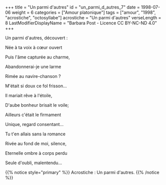 +++
title = "Un parmi d'autres"
id = "un_parmi_d_autres_7"
date = 1998-07-06
weight = 6
categories = ["Amour platonique"]
tags = ["amour", "1998", "acrostiche", "octosyllabe"]
acrostiche = "Un parmi d'autres"
verseLength = 8
LastModifierDisplayName = "Barbara Post - Licence CC BY-NC-ND 4.0"
+++

Un parmi d'autres, découvert :

Née à ta voix à cœur ouvert

Puis l'âme capturée au charme,

Abandonnerai-je une larme

Rimée au navire-chanson ?

M'était si doux ce fol frisson...

Il mariait rêve à l'étoile,

D'aube bonheur brisait le voile;

Ailleurs c'était le firmament

Unique, regard consentant...

Tu t'en allais sans la romance

Rivée au fond de moi, silence,

Eternelle ombre à corps perdu

Seule d'oubli, malentendu...

{{% notice style="primary" %}}
Acrostiche : Un parmi d'autres.
{{% /notice %}}
